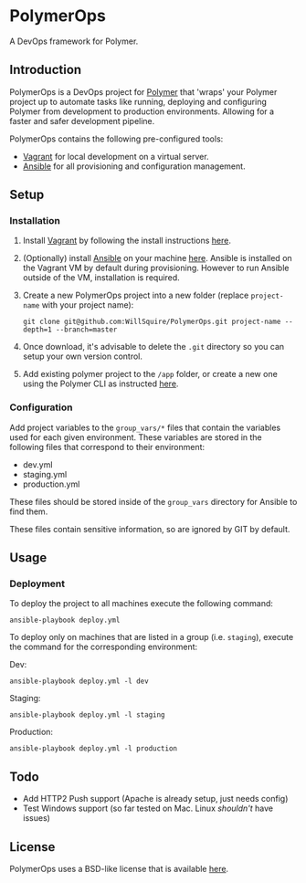 PolymerOps
==============
A DevOps framework for Polymer.

Introduction
------------
PolymerOps is a DevOps project for [Polymer] that 'wraps' your 
Polymer project up to automate tasks like running, deploying and 
configuring Polymer from development to production environments. 
Allowing for a faster and safer development pipeline. 

PolymerOps contains the following pre-configured tools:

- [Vagrant] for local development on a virtual server.
- [Ansible] for all provisioning and configuration management.

Setup
-----
### Installation

1. Install [Vagrant] by following the install instructions
[here](https://www.vagrantup.com/downloads.html).

2. (Optionally) install [Ansible] on your machine 
[here](http://docs.ansible.com/ansible/intro_installation.html). 
Ansible is installed on the Vagrant VM by default during provisioning. However to run 
Ansible outside of the VM, installation is required.

3. Create a new PolymerOps project into a new folder (replace `project-name` with your project name):

       git clone git@github.com:WillSquire/PolymerOps.git project-name --depth=1 --branch=master

4. Once download, it's advisable to delete the `.git` directory so you
can setup your own version control.

5. Add existing polymer project to the `/app` folder, or create
a new one using the Polymer CLI as instructed 
[here](https://www.polymer-project.org/1.0/start/toolbox/set-up).


### Configuration
Add project variables to the `group_vars/*` files that contain the variables used for each given environment. These variables are stored in the following files that correspond to their environment:

- dev.yml
- staging.yml
- production.yml
 
These files should be stored inside of the `group_vars` directory for Ansible to find them. 

These files contain sensitive information, so are ignored by GIT by default.

Usage
-----
### Deployment
To deploy the project to all machines execute the following command:

    ansible-playbook deploy.yml

To deploy only on machines that are listed in a group (i.e. `staging`), 
execute the command for the corresponding environment:

Dev:

    ansible-playbook deploy.yml -l dev

Staging:

    ansible-playbook deploy.yml -l staging
    
Production:

    ansible-playbook deploy.yml -l production
    
Todo
----
- Add HTTP2 Push support (Apache is already setup, just needs config)
- Test Windows support (so far tested on Mac. Linux *shouldn't* have issues)
    
License
-------
PolymerOps uses a BSD-like license that is available 
[here](./LICENSE.txt).

[polymer]: https://www.polymer-project.org "Polymer"
[ansible]: https://www.ansible.com/ "Ansible"
[vagrant]: https://www.vagrantup.com/ "Vagrant"